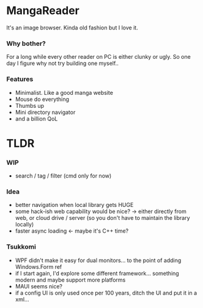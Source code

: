 # MangaReader
It's an image browser. Kinda old fashion but I love it.

### Why bother?
For a long while every other reader on PC is either clunky or ugly. So one day I figure why not try building one myself..


### Features
 - Minimalist. Like a good manga website
 - Mouse do everything
 - Thumbs up
 - Mini directory navigator
 - and a billion QoL

# TLDR
### WIP
 - search / tag / filter (cmd only for now)

### Idea
 - better navigation when local library gets HUGE
 - some hack-ish web capability would be nice?  ->  either directly from web, or cloud drive / server (so you don't have to maintain the library locally)
 - faster async loading  <-  maybe it's C++ time?

### Tsukkomi
 - WPF didn't make it easy for dual monitors... to the point of adding Windows.Form ref
 - if I start again, I'd explore some different framework... something modern and maybe support more platforms
 - MAUI seems nice?
 - if a config UI is only used once per 100 years, ditch the UI and put it in a xml...





